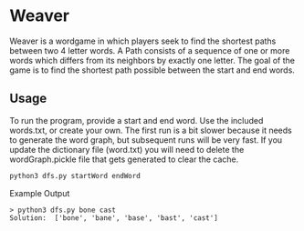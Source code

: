 # Weaver

Weaver is a wordgame in which players seek to find the shortest paths between two 4 letter words. A Path consists of a sequence of one or more words which differs from its neighbors by exactly one letter. The goal of the game is to find the shortest path possible between the start and end words.

## Usage

To run the program, provide a start and end word. Use the included words.txt, or create your own. The first run is a bit slower because it needs to generate the word graph, but subsequent runs will be very fast. If you update the dictionary file (word.txt) you will need to delete the wordGraph.pickle file that gets generated to clear the cache.

```bash
python3 dfs.py startWord endWord
```

Example Output

```text
> python3 dfs.py bone cast
Solution:  ['bone', 'bane', 'base', 'bast', 'cast']
```
